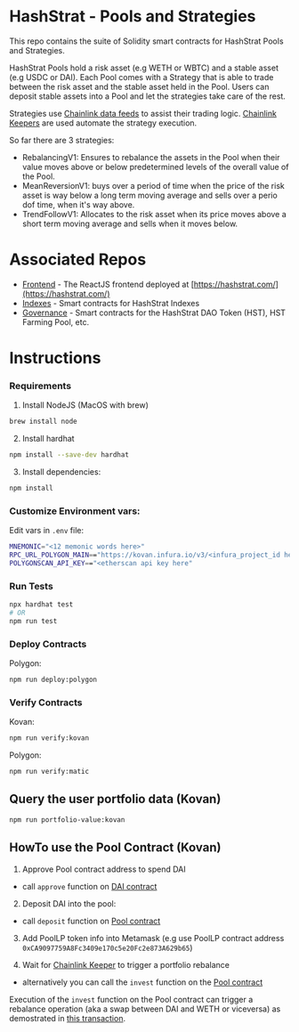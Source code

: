 # HashStrat - Pools and Strategies

This repo contains the suite of Solidity smart contracts for HashStrat Pools and Strategies.

HashStrat Pools hold a risk asset (e.g WETH or WBTC) and a stable asset (e.g USDC or DAI).
Each Pool comes with a Strategy that is able to trade between the risk asset and the stable asset held in the Pool.
Users can deposit stable assets into a Pool and let the strategies take care of the rest.

Strategies use [Chainlink data feeds](https://docs.chain.link/docs/matic-addresses/) to assist their trading logic.
[Chainlink Keepers](https://docs.chain.link/docs/chainlink-keepers/introduction/) are used automate the strategy execution.

 So far there are 3 strategies:
 - RebalancingV1: Ensures to rebalance the assets in the Pool when their value moves above or below predetermined levels of the overall value of the Pool.
 - MeanReversionV1: buys over a period of time when the price of the risk asset is way below a long term moving average and sells over a perio dof time, when it's way above.
 - TrendFollowV1: Allocates to the risk asset when its price moves above a short term moving average and sells when it moves below.
 

# Associated Repos 

- [Frontend](https://github.com/cpascoli/hashstrat-frontend) - The ReactJS frontend deployed at [https://hashstrat.com/](https://hashstrat.com/)
- [Indexes](https://github.com/cpascoli/hashstrat-indexes) - Smart contracts for HashStrat Indexes
- [Governance](https://github.com/cpascoli/hashstrat-governance) - Smart contracts for the HashStrat DAO Token (HST), HST Farming Pool, etc.



# Instructions

### Requirements

1. Install NodeJS (MacOS with brew) 

```bash
brew install node
```

2. Install hardhat

```bash
npm install --save-dev hardhat
```

3. Install dependencies:

```bash
npm install
```


### Customize Environment vars:

Edit vars in `.env` file:

```bash
MNEMONIC="<12 memonic words here>"
RPC_URL_POLYGON_MAIN=="https://kovan.infura.io/v3/<infura_project_id here>"
POLYGONSCAN_API_KEY=="<etherscan api key here"
```


### Run Tests

```bash
npx hardhat test
# OR 
npm run test
```


### Deploy Contracts

Polygon:
```bash
npm run deploy:polygon
```


### Verify Contracts

Kovan:
```bash
npm run verify:kovan  
```

Polygon:
```bash
npm run verify:matic
```

## Query the user portfolio data (Kovan)

```bash
npm run portfolio-value:kovan
```

## HowTo use the Pool Contract (Kovan)

1. Approve Pool contract address to spend DAI 
- call `approve` function on [DAI contract](https://kovan.etherscan.io/address/0x4f96fe3b7a6cf9725f59d353f723c1bdb64ca6aa#writeContract)

2. Deposit DAI into the pool:
- call `deposit` function on [Pool contract](https://kovan.etherscan.io/address/0x1d97C5B5241C7E9a6bDFf2faC5b6EA95B33E1275#writeContract)

3. Add PoolLP token info into Metamask (e.g use PoolLP contract address `0xCA9097759A8Fc3409e170c5e20Fc2e873A629b65`)

4. Wait for [Chainlink Keeper](https://keepers.chain.link/kovan/3387) to trigger a portfolio rebalance 
 - alternatively you can call the `invest` function on the [Pool contract](https://kovan.etherscan.io/address/0x4f96fe3b7a6cf9725f59d353f723c1bdb64ca6aa#writeContract)
 
 Execution of the `invest` function on the Pool contract can trigger a rebalance operation (aka a swap between DAI and WETH or viceversa) as demostrated in [this transaction](https://kovan.etherscan.io/tx/0x7cd5b8f334d48121713d6fe11280e164a78fafee0909648dd9254482d8e02a0f).





